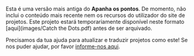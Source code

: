 Esta é uma versão mais antiga do **Apanha os pontos**. De momento, não inclui o conteúdo mais recente nem os recursos do utilizador do site de projetos. Este projeto estará temporariamente disponível neste formato [aqui](images/Catch the Dots.pdf) antes de ser arquivado. 

Precisamos da tua ajuda para atualizar e traduzir projetos como este! Se nos puder ajudar, por favor [informe-nos aqui](https://rpf.io/translators).
